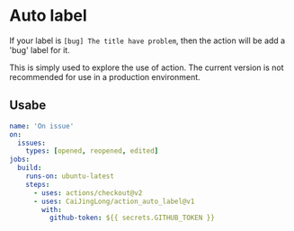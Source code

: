 # Auto label

If your label is `[bug] The title have problem`, then the action will be add a 'bug' label for it.

This is simply used to explore the use of action. The current version is not recommended for use in a production environment.

## Usabe


```yaml
name: 'On issue'
on:
  issues:
    types: [opened, reopened, edited]
jobs:
  build:
    runs-on: ubuntu-latest
    steps:
      - uses: actions/checkout@v2
      - uses: CaiJingLong/action_auto_label@v1
        with:
          github-token: ${{ secrets.GITHUB_TOKEN }}
```
